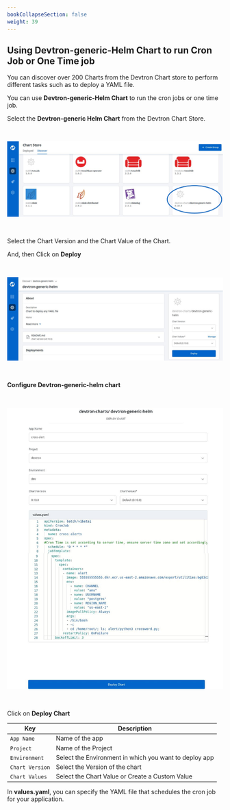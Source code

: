 ```yaml
---
bookCollapseSection: false
weight: 39
---
```



## Using Devtron-generic-Helm Chart to run Cron Job or One Time job

You can discover over 200 Charts from the Devtron Chart store to perform different tasks such as to deploy a YAML file.


You can use **Devtron-generic-Helm Chart** to run the cron jobs or one time job. 


Select the **Devtron-generic Helm Chart** from the Devtron Chart Store.

<br />

![Generic Charts](../gc-1.jpg "Deploying Chart")

<br />

Select the Chart Version and the Chart Value of the Chart.


And, then Click on **Deploy** 

<br />

![Generic Charts](../gc-2.jpg "Deploying Chart")

<br />

**Configure Devtron-generic-helm chart** 

<br />

![Generic Charts](../gc-4.jpg "Deploying Chart")

<br />

Click on **Deploy Chart**

Key | Description
----|----
`App Name` | Name of the app
`Project` | Name of the Project 
`Environment` |Select the Environment in which you want to deploy app
`Chart Version` | Select the Version of the chart 
`Chart Values`  | Select the Chart Value or Create a Custom Value 

In **values.yaml**, you can specify the YAML file that schedules the cron job for your application.

<br />

